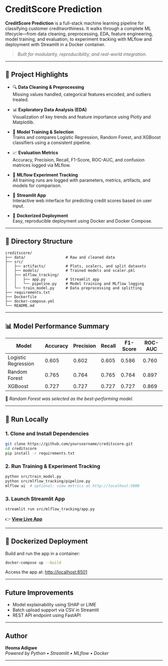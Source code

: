 
# CreditScore Prediction

**CreditScore Prediction** is a full-stack machine learning pipeline for classifying customer creditworthiness. It walks through a complete ML lifecycle—from data cleaning, preprocessing, EDA, feature engineering, model training, and evaluation, to experiment tracking with MLflow and deployment with Streamlit in a Docker container.

> _Built for modularity, reproducibility, and real-world integration._

---

## 📌 Project Highlights

- 🔍 **Data Cleaning & Preprocessing**  
  Missing values handled, categorical features encoded, and outliers treated.

- 📊 **Exploratory Data Analysis (EDA)**  
  Visualization of key trends and feature importance using Plotly and Matplotlib.

- 🧠 **Model Training & Selection**  
  Trains and compares Logistic Regression, Random Forest, and XGBoost classifiers using a consistent pipeline.

- 📈 **Evaluation Metrics**  
  Accuracy, Precision, Recall, F1-Score, ROC-AUC, and confusion matrices logged via MLflow.

- 🧪 **MLflow Experiment Tracking**  
  All training runs are logged with parameters, metrics, artifacts, and models for comparison.

- 🚀 **Streamlit App**  
  Interactive web interface for predicting credit scores based on user input.

- 🐳 **Dockerized Deployment**  
  Easy, reproducible deployment using Docker and Docker Compose.

---

## 📁 Directory Structure

```
creditscore/
├── data/                  # Raw and cleaned data
├── src/
│   ├── artifacts/         # Plots, scalers, and split datasets
│   ├── models/            # Trained models and scaler.pkl
│   ├── mlflow_tracking/
│   │   ├── app.py         # Streamlit app
│   │   └── pipeline.py    # Model training and MLflow logging
│   └── train_model.py     # Data preprocessing and splitting
├── requirements.txt
├── Dockerfile
├── docker-compose.yml
└── README.md
```

---

## 📊 Model Performance Summary

| Model               | Accuracy | Precision | Recall  | F1-Score | ROC-AUC |
|--------------------|----------|-----------|---------|----------|---------|
| Logistic Regression| 0.605    | 0.602     | 0.605   | 0.586    | 0.760   |
| Random Forest       | 0.765    | 0.764     | 0.765   | 0.764    | 0.897   |
| XGBoost             | 0.727    | 0.727     | 0.727   | 0.727    | 0.869   |

📌 _Random Forest was selected as the best-performing model._

---

## 🚀 Run Locally

### 1. Clone and Install Dependencies

```bash
git clone https://github.com/yourusername/creditscore.git
cd creditscore
pip install -r requirements.txt
```

### 2. Run Training & Experiment Tracking

```bash
python src/train_model.py
python src/mlflow_tracking/pipeline.py
mlflow ui  # optional: view metrics at http://localhost:5000
```

### 3. Launch Streamlit App

```bash
streamlit run src/mlflow_tracking/app.py
```

👉 **[View Live App](http://localhost:8501)**

---

## 🐳 Dockerized Deployment

Build and run the app in a container:

```bash
docker-compose up --build
```

Access the app at: [http://localhost:8501](http://localhost:8501)

---

##  Future Improvements

- Model explainability using SHAP or LIME
- Batch upload support via CSV in Streamlit
- REST API endpoint using FastAPI

---

## Author

**Ifeoma Adigwe**  
_Powered by Python • Streamlit • MLflow • Docker_

---


